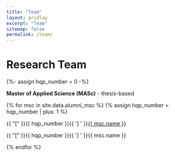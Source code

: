 ```yaml
---
title: "Team"
layout: gridlay
excerpt: "Team"
sitemap: false
permalink: /team/
---
```


# Research Team
<p></p>

{%- assign hqp_number = 0 -%}


**Master of Applied Science (MASc)** - thesis-based
   
{% for msc in site.data.alumni_msc %}
{% assign hqp_number = hqp_number | plus: 1 %}
<div class="row">
<div class="col-sm-11 clearfix">
 <div class="well well-sm">
  <p>{{ "[" }}{{ hqp_number }}{{ '] ' }}<a href="{{ msc.url }}">{{ msc.name }}</a></p>
  <p>{{ "[" }}{{ hqp_number }}{{ '] ' }}{{ msc.name }}</p>
 </div>
</div>
</div>
{% endfor %}

\
&nbsp;